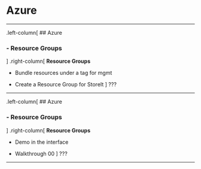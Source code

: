 
# Azure

---

.left-column[
    ## Azure
### - Resource Groups
]
.right-column[
**Resource Groups**

* Bundle resources under a tag for mgmt

* Create a Resource Group for StoreIt
]
???

---


.left-column[
    ## Azure
### - Resource Groups
]
.right-column[
**Resource Groups**

* Demo in the interface

* Walkthrough 00
]
???

---
